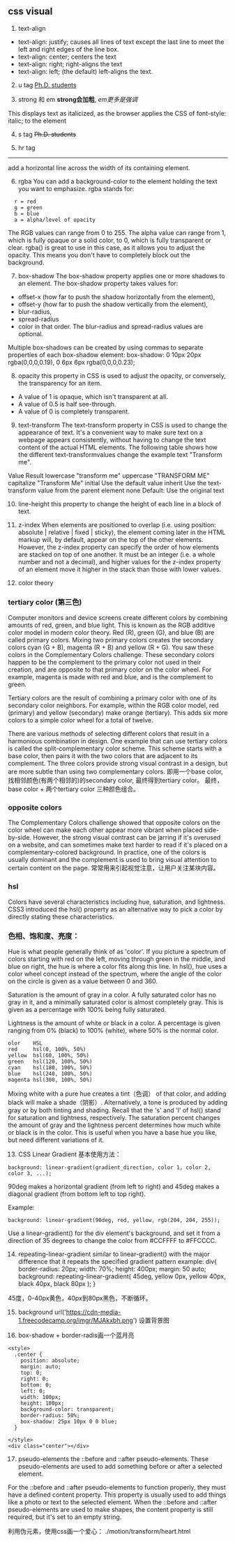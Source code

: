 ## css visual
1. text-align
- text-align: justify; causes all lines of text except the last line to meet the left and right edges of the line box.
- text-align: center; centers the text
- text-align: right; right-aligns the text
- text-align: left; (the default) left-aligns the text.

2. u tag
<u>Ph.D. students</u>

3. strong 和 em
<strong>strong会加粗</strong>, 
<em>em更多是强调</em>

This displays text as italicized, as the browser applies the CSS of font-style: italic; to the element

4. s tag
<s>Ph.D. students</s>

5. hr tag 
<hr />
add a horizontal line across the width of its containing element.

6. rgba
You can add a background-color to the element holding the text you want to emphasize. 
rgba stands for:
```
  r = red
  g = green
  b = blue
  a = alpha/level of opacity
```
The RGB values can range from 0 to 255. The alpha value can range from 1, 
which is fully opaque or a solid color, to 0, which is fully transparent or clear. 
rgba() is great to use in this case, as it allows you to adjust the opacity. 
This means you don't have to completely block out the background.

7. box-shadow 
The box-shadow property applies one or more shadows to an element.
The box-shadow property takes values for:
- offset-x (how far to push the shadow horizontally from the element),
- offset-y (how far to push the shadow vertically from the element),
- blur-radius,
- spread-radius
- color
in that order.
The blur-radius and spread-radius values are optional.

Multiple box-shadows can be created by using commas to separate properties of each box-shadow element:
box-shadow: 0 10px 20px rgba(0,0,0,0.19), 0 6px 6px rgba(0,0,0,0.23);

8. opacity 
this property in CSS is used to adjust the opacity, or conversely, the transparency for an item.
- A value of 1 is opaque, which isn't transparent at all.
- A value of 0.5 is half see-through.
- A value of 0 is completely transparent.

9. text-transform
The text-transform property in CSS is used to change the appearance of text. 
It's a convenient way to make sure text on a webpage appears consistently, without having to change the text content of the actual HTML elements.
The following table shows how the different text-transformvalues change the example text "Transform me".

Value	Result
lowercase	"transform me"
uppercase	"TRANSFORM ME"
capitalize	"Transform Me"
initial	Use the default value
inherit	Use the text-transform value from the parent element
none	Default: Use the original text

10. line-height 
this property to change the height of each line in a block of text.

11. z-index
When elements are positioned to overlap (i.e. using position: absolute | relative | fixed | sticky), 
the element coming later in the HTML markup will, by default, appear on the top of the other elements. 
However, the z-index property can specify the order of how elements are stacked on top of one another. 
It must be an integer (i.e. a whole number and not a decimal), 
and higher values for the z-index property of an element move it higher in the stack than those with lower values.

12. color theory
### tertiary color (第三色)
Computer monitors and device screens create different colors by combining amounts of red, green, and blue light. 
This is known as the RGB additive color model in modern color theory. 
Red (R), green (G), and blue (B) are called primary colors. 
Mixing two primary colors creates the secondary colors cyan (G + B), magenta (R + B) and yellow (R + G). 
You saw these colors in the Complementary Colors challenge. 
These secondary colors happen to be the complement to the primary color not used in their creation, 
and are opposite to that primary color on the color wheel. For example, magenta is made with red and blue, 
and is the complement to green.

Tertiary colors are the result of combining a primary color with one of its secondary color neighbors. 
For example, within the RGB color model, red (primary) and yellow (secondary) make orange (tertiary). 
This adds six more colors to a simple color wheel for a total of twelve.

There are various methods of selecting different colors that result in a harmonious combination in design. 
One example that can use tertiary colors is called the split-complementary color scheme. 
This scheme starts with a base color, then pairs it with the two colors that are adjacent to its complement. 
The three colors provide strong visual contrast in a design, but are more subtle than using two complementary colors.
即用一个base color, 找相邻颜色(有两个相邻的)的secondary color, 最终得到tertiary color。 最终，base color + 两个tertiary color 三种颜色组合。

### opposite colors
The Complementary Colors challenge showed that opposite colors on the color wheel can make each other 
appear more vibrant when placed side-by-side. However, the strong visual contrast can be jarring 
if it's overused on a website, and can sometimes make text harder to read if it's placed on a complementary-colored background. 
In practice, one of the colors is usually dominant and the complement is used to bring visual attention to certain content on the page.
常常用来引起视觉注意，让用户关注某块内容。

### hsl
Colors have several characteristics including hue, saturation, and lightness. CSS3 introduced the hsl() property 
as an alternative way to pick a color by directly stating these characteristics.

### 色相、饱和度、亮度：
Hue is what people generally think of as 'color'. If you picture a spectrum of colors starting with red on the left, 
moving through green in the middle, and blue on right, the hue is where a color fits along this line. 
In hsl(), hue uses a color wheel concept instead of the spectrum, where the angle of the color on the circle is given 
as a value between 0 and 360.

Saturation is the amount of gray in a color. A fully saturated color has no gray in it, 
and a minimally saturated color is almost completely gray. This is given as a percentage with 100% being fully saturated.

Lightness is the amount of white or black in a color. A percentage is given ranging from 0% (black) to 100% (white), 
where 50% is the normal color.
```
olor	HSL
red 	hsl(0, 100%, 50%)
yellow	hsl(60, 100%, 50%)
green	hsl(120, 100%, 50%)
cyan	hsl(180, 100%, 50%)
blue	hsl(240, 100%, 50%)
magenta	hsl(300, 100%, 50%)
```
Mixing white with a pure hue creates a tint（色调） of that color, and adding black will make a shade（阴影）. 
Alternatively, a tone is produced by adding gray or by both tinting and shading. 
Recall that the 's' and 'l' of hsl() stand for saturation and lightness, respectively. 
The saturation percent changes the amount of gray and the lightness percent determines how much white or black is 
in the color. This is useful when you have a base hue you like, but need different variations of it.

13.  CSS Linear Gradient
基本使用方法：
```
background: linear-gradient(gradient_direction, color 1, color 2, color 3, ...);
```
90deg makes a horizontal gradient (from left to right) and 45deg makes a diagonal gradient (from bottom left to top right).

Example:
```
background: linear-gradient(90deg, red, yellow, rgb(204, 204, 255));
```
Use a linear-gradient() for the div element's background, 
and set it from a direction of 35 degrees to change the color from #CCFFFF to #FFCCCC.

14. repeating-linear-gradient
similar to linear-gradient() with the major difference that it repeats the specified gradient pattern
example:
div{
    border-radius: 20px;
    width: 70%;
    height: 400px;
    margin:  50 auto;
    background: repeating-linear-gradient(
      45deg,
      yellow 0px,
      yellow 40px,
      black 40px,
      black 80px
    );
}

45度，0-40px黄色，40px到80px黑色，不断循环。

15. background
url('https://cdn-media-1.freecodecamp.org/imgr/MJAkxbh.png') 设置背景图

16. box-shadow + border-radis画一个蓝月亮
```
<style>
  .center {
    position: absolute;
    margin: auto;
    top: 0;
    right: 0;
    bottom: 0;
    left: 0;
    width: 100px;
    height: 100px;
    background-color: transparent;
    border-radius: 50%;
    box-shadow: 25px 10px 0 0 blue;
  }

</style>
<div class="center"></div>
```

17.  pseudo-elements
the ::before and ::after pseudo-elements. 
These pseudo-elements are used to add something before or after a selected element.

For the ::before and ::after pseudo-elements to function properly, they must have a defined content property. 
This property is usually used to add things like a photo or text to the selected element. 
When the ::before and ::after pseudo-elements are used to make shapes, the content property is still required, 
but it's set to an empty string.

利用伪元素，使用css画一个爱心：
./motion/transform/heart.html

